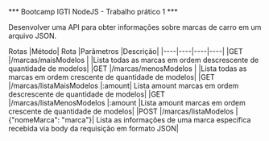 *** Bootcamp IGTI NodeJS - Trabalho prático 1 ***

Desenvolver uma API para obter informações sobre marcas de carro em um arquivo JSON.

Rotas
|Método|	Rota	|Parâmetros	|Descrição|
|----|----|----|----|
|GET	|/marcas/maisModelos	|	|Lista todas as marcas em ordem descrescente de quantidade de modelos|
|GET	|/marcas/menosModelos	|	|Lista todas as marcas em ordem crescente de quantidade de modelos|
|GET	|/marcas/listaMaisModelos	|:amount|	Lista amount marcas em ordem descrescente de quantidade de modelos|
|GET	|/marcas/listaMenosModelos	|:amount	|Lista amount marcas em ordem crescente de quantidade de modelos|
|POST	|/marcas/listaModelos	|{"nomeMarca": "marca"}|	Lista as informações de uma marca específica recebida via body da requisição em formato JSON|



